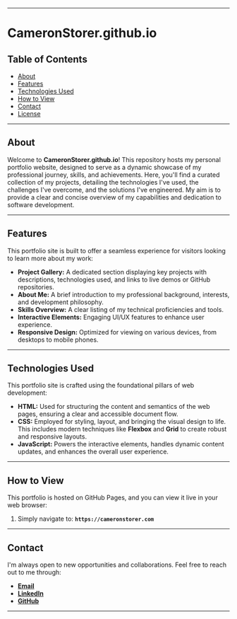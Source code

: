 ------

# CameronStorer.github.io

## Table of Contents

  * [About](#about)
  * [Features](#features)
  * [Technologies Used](#technologies-used)
  * [How to View](#how-to-view)
  * [Contact](#contact)
  * [License](#license)

-----

## About

Welcome to **CameronStorer.github.io**\! This repository hosts my personal portfolio website, designed to serve as a dynamic showcase of my professional journey, skills, and achievements. Here, you'll find a curated collection of my projects, detailing the technologies I've used, the challenges I've overcome, and the solutions I've engineered. My aim is to provide a clear and concise overview of my capabilities and dedication to software development.

-----

## Features

This portfolio site is built to offer a seamless experience for visitors looking to learn more about my work:

  * **Project Gallery:** A dedicated section displaying key projects with descriptions, technologies used, and links to live demos or GitHub repositories.
  * **About Me:** A brief introduction to my professional background, interests, and development philosophy.
  * **Skills Overview:** A clear listing of my technical proficiencies and tools.
  * **Interactive Elements:** Engaging UI/UX features to enhance user experience.
  * **Responsive Design:** Optimized for viewing on various devices, from desktops to mobile phones.

-----

## Technologies Used

This portfolio site is crafted using the foundational pillars of web development:

  * **HTML:** Used for structuring the content and semantics of the web pages, ensuring a clear and accessible document flow.
  * **CSS:** Employed for styling, layout, and bringing the visual design to life. This includes modern techniques like **Flexbox** and **Grid** to create robust and responsive layouts.
  * **JavaScript:** Powers the interactive elements, handles dynamic content updates, and enhances the overall user experience.

-----

## How to View

This portfolio is hosted on GitHub Pages, and you can view it live in your web browser:

1.  Simply navigate to: **`https://cameronstorer.com`**

-----

## Contact

I'm always open to new opportunities and collaborations. Feel free to reach out to me through:

  * **[Email](contact@cameronstorer.com)**
  * **[LinkedIn](https://www.linkedin.com/in/cameron-storer-4b3844294)**
  * **[GitHub](https://github.com/cameronstorer)**

-----
